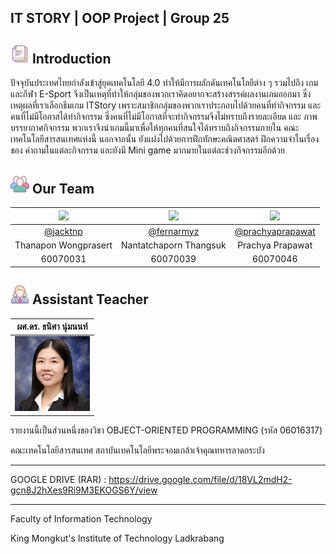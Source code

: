 ## IT STORY | OOP Project | Group 25

## <img src="/image/Introduction.png" width="30"> Introduction
ปัจจุบันประเทศไทยกำลังเข้าสู่ยุคเทคโนโลยี 4.0 ทำให้มีการผลักดันเทคโนโลยีต่าง ๆ รวมไปถึง เกมและกีฬา E-Sport จึงเป็นเหตุที่ทำให้กลุ่มของพวกเราคิดอยากจะสร้างสรรค์ผลงานเกมออกมา ซึ่งเหตุผลที่เราเลือกธีมเกม ITStory เพราะสมาชิกกลุ่มของพวกเราประกอบไปด้วยคนที่ทำกิจกรรม และ คนที่ไม่มีโอกาสได้ทำกิจกรรม ซึ่งคนที่ไม่มีโอกาสที่จะทำกิจกรรมจึงไม่ทราบถึงรายละเอียด และ ภาพบรรยากาศกิจกรรม พวกเราจึงนำเกมนี้มาเพื่อให้ทุกคนที่สนใจได้ทราบถึงกิจกรรมภายใน คณะเทคโนโลยีสารสนเทศแห่งนี้ นอกจากนั้น ยังแฝงไปด้วยการฝึกทักษะคณิตศาสตร์ ฝึกความจำในเรื่องของ คำถามในแต่ละกิจกรรม และยังมี Mini game มากมายในแต่ละช่วงกิจกรรมอีกด้วย




## <img src="/image/Ourteam.png" width="30"> Our Team
|<a href="https://www.facebook.com/no.jk21"><img src="https://scontent.fbkk2-8.fna.fbcdn.net/v/t1.0-9/46076581_2173350926253828_1114311823085010944_n.jpg?_nc_cat=109&_nc_ht=scontent.fbkk2-8.fna&oh=661f6e70e4f4e7bdaac9f83310559f9c&oe=5CD81222" width="100px"></a>  |<a href="https://www.facebook.com/fernarmyz"><img src="https://scontent.fbkk2-8.fna.fbcdn.net/v/t1.0-9/26113832_1373109332816370_6042936683672189619_n.jpg?_nc_cat=105&_nc_ht=scontent.fbkk2-8.fna&oh=16d75ec9f8c1fdcffdd7a943fc6ebc0d&oe=5C93C46D" width="100px"></a>  |<a href="https://www.facebook.com/prachya.prapawat"><img src="https://scontent.fbkk2-8.fna.fbcdn.net/v/t1.0-9/22815523_1233968906709298_3388605270727140154_n.jpg?_nc_cat=100&_nc_ht=scontent.fbkk2-8.fna&oh=2bcbcb9111da30b5dd1aff77222ca2fb&oe=5CA481E0" width="100px"></a>|
|:-:|:-:|:-:|
|[@jacktnp](https://github.com/jacktnp)|[@fernarmyz](https://github.com/fernarmyz)|[@prachyaprapawat](https://github.com/prachyaprapawat)|
|Thanapon Wongprasert|Nantatchaporn Thangsuk|Prachya Prapawat|
|60070031|60070039|60070046|


## <img src="/image/Teacher.png" width="30"> Assistant Teacher
|ผศ.ดร. ธนิศา นุ่มนนท์|
|:-:|
|![](/image/Aj.Thanisa.png)|

รายงานนี้เป็นส่วนหนึ่งของวิชา OBJECT-ORIENTED PROGRAMMING (รหัส 06016317)

คณะเทคโนโลยีสารสนเทศ สถาบันเทคโนโลยีพระจอมเกล้าเจ้าคุณทหารลาดกระบัง

---

GOOGLE DRIVE (RAR) : https://drive.google.com/file/d/18VL2mdH2-gcn8J2hXes9Ri9M3EKOGS6Y/view

---
Faculty of Information Technology

King Mongkut's Institute of Technology Ladkrabang

